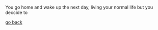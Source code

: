 You go home and wake up the next day, living your normal life but you deccide to 

[go back](../situations/start-abandoned-house.md)
